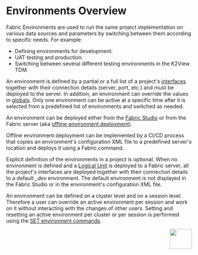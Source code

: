 # Environments Overview

Fabric Environments are used to run the same project implementation on various data sources and parameters by switching between them according to specific needs. For example:
-  Defining environments for development. 
-  UAT testing and production. 
-  Switching between several different testing environments in the K2View TDM. 

An environment is defined by a partial or a full list of a project's [interfaces](/articles/05_DB_interfaces/01_interfaces_overview.md) together with their connection details (server, port, etc.) and must be deployed to the server. In addition, an environment can override the values in [globals](/articles/08_globals/01_globals_overview.md). Only one environment can be active at a specific time after it is selected from a predefined list of environments and switched as needed. 

An environment can be deployed either from the [Fabric Studio](/articles/25_environments/03_deploy_env_from_Fabric_Studio.md) or from the Fabric server (aka [offline environment deployment](/articles/25_environments/04_offline_deployment.md)).

Offline environment deployment can be implemented by a CI/CD process that copies an environment's configuration XML file to a predefined server's location and deploys it using a Fabric command. 

Explicit definition of the environments in a project is optional. When no environment is defined and a [Logical Unit](/articles/03_logical_units/01_LU_overview.md) is deployed to a Fabric server, all the project's interfaces are deployed together with their connection details to a default *_dev* environment. The default environment is not displayed in the Fabric Studio or in the environment's configuration XML file.

An environment can be defined on a cluster level and on a session level. Therefore a user can override an active environment per session and work on it without interacting with the changes of other users. Setting and resetting an active environment per cluster or per session is performed using the [SET environment commands](05_set_and_list_commands.md).



[<img align="right" width="60" height="54" src="/articles/images/Next.png">](02_create_new_environment.md)



